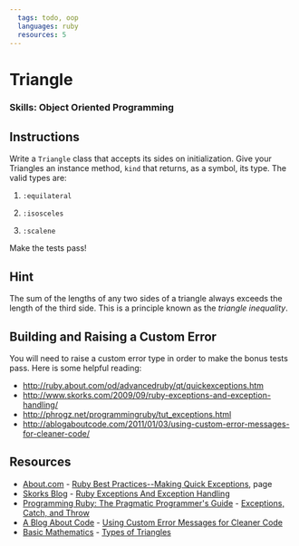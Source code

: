 ```yaml
---
  tags: todo, oop
  languages: ruby
  resources: 5
---
```


# Triangle

### Skills: Object Oriented Programming

## Instructions

Write a `Triangle` class that accepts its sides on initialization. Give your Triangles an instance method, `kind` that returns, as a symbol, its type. The valid types are:

1. `:equilateral`

2. `:isosceles`

3. `:scalene`

Make the tests pass!

## Hint

The sum of the lengths of any two sides of a triangle always exceeds the length of the third side. This is a principle known as the _triangle inequality_.

## Building and Raising a Custom Error

You will need to raise a custom error type in order to make the bonus tests pass. Here is some helpful reading:

* http://ruby.about.com/od/advancedruby/qt/quickexceptions.htm
* http://www.skorks.com/2009/09/ruby-exceptions-and-exception-handling/
* http://phrogz.net/programmingruby/tut_exceptions.html
* http://ablogaboutcode.com/2011/01/03/using-custom-error-messages-for-cleaner-code/

## Resources
* [About.com](http://ruby.about.com/od/advancedruby/) - [Ruby Best Practices--Making Quick Exceptions](http://ruby.about.com/od/advancedruby/qt/quickexceptions.htm), page 
* [Skorks Blog](http://www.skorks.com/) - [Ruby Exceptions And Exception Handling](http://www.skorks.com/2009/09/ruby-exceptions-and-exception-handling/)
* [Programming Ruby: The Pragmatic Programmer's Guide](http://phrogz.net/programmingruby/) - [Exceptions, Catch, and Throw](http://phrogz.net/programmingruby/tut_exceptions.html)
* [A Blog About Code](http://ablogaboutcode.com/) - [Using Custom Error Messages for Cleaner Code](http://ablogaboutcode.com/2011/01/03/using-custom-error-messages-for-cleaner-code/)
* [Basic Mathematics](http://www.basic-mathematics.com/) - [Types of Triangles](http://www.basic-mathematics.com/types-of-triangles.html)
